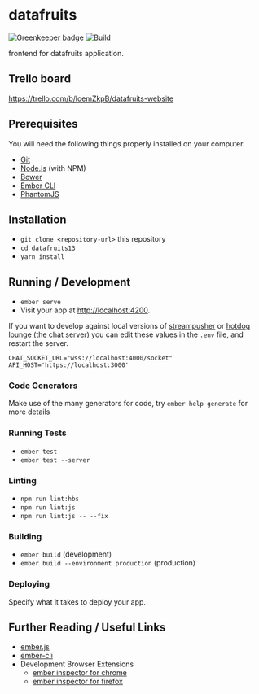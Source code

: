 # datafruits

[![Greenkeeper badge](https://badges.greenkeeper.io/datafruits/datafruits.svg)](https://greenkeeper.io/)
[![Build](https://travis-ci.org/datafruits/datafruits.svg?branch=master)](https://travis-ci.org/datafruits/datafruits/)

frontend for datafruits application.

## Trello board
https://trello.com/b/loemZkpB/datafruits-website

## Prerequisites

You will need the following things properly installed on your computer.

* [Git](https://git-scm.com/)
* [Node.js](https://nodejs.org/) (with NPM)
* [Bower](https://bower.io/)
* [Ember CLI](https://ember-cli.com/)
* [PhantomJS](http://phantomjs.org/)

## Installation

* `git clone <repository-url>` this repository
* `cd datafruits13`
* `yarn install`

## Running / Development

* `ember serve`
* Visit your app at [http://localhost:4200](http://localhost:4200).

If you want to develop against local versions of
[streampusher](https://github.com/streampusher/) or [hotdog
lounge (the chat server)](https://github.com/datafruits/hotdog_lounge) you can
edit these values in the `.env` file, and restart the server.
```
CHAT_SOCKET_URL="wss://localhost:4000/socket"
API_HOST='https://localhost:3000'
```

### Code Generators

Make use of the many generators for code, try `ember help generate` for more details

### Running Tests

* `ember test`
* `ember test --server`

### Linting

* `npm run lint:hbs`
* `npm run lint:js`
* `npm run lint:js -- --fix`

### Building

* `ember build` (development)
* `ember build --environment production` (production)

### Deploying

Specify what it takes to deploy your app.

## Further Reading / Useful Links

* [ember.js](http://emberjs.com/)
* [ember-cli](https://ember-cli.com/)
* Development Browser Extensions
  * [ember inspector for chrome](https://chrome.google.com/webstore/detail/ember-inspector/bmdblncegkenkacieihfhpjfppoconhi)
  * [ember inspector for firefox](https://addons.mozilla.org/en-US/firefox/addon/ember-inspector/)
